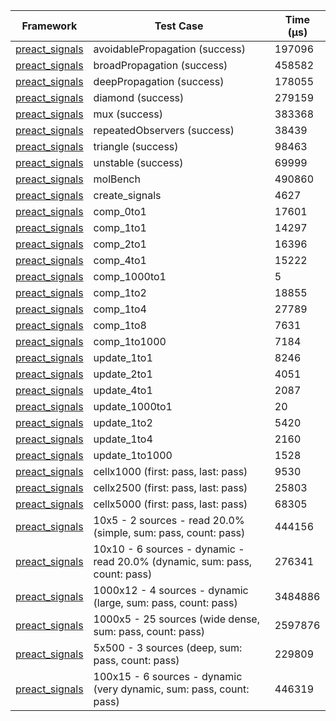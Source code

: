 | Framework | Test Case | Time (μs) |
| --- | --- | --- |
| [preact_signals](https://pub.dev/packages/preact_signals) | avoidablePropagation (success) | 197096 |
| [preact_signals](https://pub.dev/packages/preact_signals) | broadPropagation (success) | 458582 |
| [preact_signals](https://pub.dev/packages/preact_signals) | deepPropagation (success) | 178055 |
| [preact_signals](https://pub.dev/packages/preact_signals) | diamond (success) | 279159 |
| [preact_signals](https://pub.dev/packages/preact_signals) | mux (success) | 383368 |
| [preact_signals](https://pub.dev/packages/preact_signals) | repeatedObservers (success) | 38439 |
| [preact_signals](https://pub.dev/packages/preact_signals) | triangle (success) | 98463 |
| [preact_signals](https://pub.dev/packages/preact_signals) | unstable (success) | 69999 |
| [preact_signals](https://pub.dev/packages/preact_signals) | molBench | 490860 |
| [preact_signals](https://pub.dev/packages/preact_signals) | create_signals | 4627 |
| [preact_signals](https://pub.dev/packages/preact_signals) | comp_0to1 | 17601 |
| [preact_signals](https://pub.dev/packages/preact_signals) | comp_1to1 | 14297 |
| [preact_signals](https://pub.dev/packages/preact_signals) | comp_2to1 | 16396 |
| [preact_signals](https://pub.dev/packages/preact_signals) | comp_4to1 | 15222 |
| [preact_signals](https://pub.dev/packages/preact_signals) | comp_1000to1 | 5 |
| [preact_signals](https://pub.dev/packages/preact_signals) | comp_1to2 | 18855 |
| [preact_signals](https://pub.dev/packages/preact_signals) | comp_1to4 | 27789 |
| [preact_signals](https://pub.dev/packages/preact_signals) | comp_1to8 | 7631 |
| [preact_signals](https://pub.dev/packages/preact_signals) | comp_1to1000 | 7184 |
| [preact_signals](https://pub.dev/packages/preact_signals) | update_1to1 | 8246 |
| [preact_signals](https://pub.dev/packages/preact_signals) | update_2to1 | 4051 |
| [preact_signals](https://pub.dev/packages/preact_signals) | update_4to1 | 2087 |
| [preact_signals](https://pub.dev/packages/preact_signals) | update_1000to1 | 20 |
| [preact_signals](https://pub.dev/packages/preact_signals) | update_1to2 | 5420 |
| [preact_signals](https://pub.dev/packages/preact_signals) | update_1to4 | 2160 |
| [preact_signals](https://pub.dev/packages/preact_signals) | update_1to1000 | 1528 |
| [preact_signals](https://pub.dev/packages/preact_signals) | cellx1000 (first: pass, last: pass) | 9530 |
| [preact_signals](https://pub.dev/packages/preact_signals) | cellx2500 (first: pass, last: pass) | 25803 |
| [preact_signals](https://pub.dev/packages/preact_signals) | cellx5000 (first: pass, last: pass) | 68305 |
| [preact_signals](https://pub.dev/packages/preact_signals) | 10x5 - 2 sources - read 20.0% (simple, sum: pass, count: pass) | 444156 |
| [preact_signals](https://pub.dev/packages/preact_signals) | 10x10 - 6 sources - dynamic - read 20.0% (dynamic, sum: pass, count: pass) | 276341 |
| [preact_signals](https://pub.dev/packages/preact_signals) | 1000x12 - 4 sources - dynamic (large, sum: pass, count: pass) | 3484886 |
| [preact_signals](https://pub.dev/packages/preact_signals) | 1000x5 - 25 sources (wide dense, sum: pass, count: pass) | 2597876 |
| [preact_signals](https://pub.dev/packages/preact_signals) | 5x500 - 3 sources (deep, sum: pass, count: pass) | 229809 |
| [preact_signals](https://pub.dev/packages/preact_signals) | 100x15 - 6 sources - dynamic (very dynamic, sum: pass, count: pass) | 446319 |
